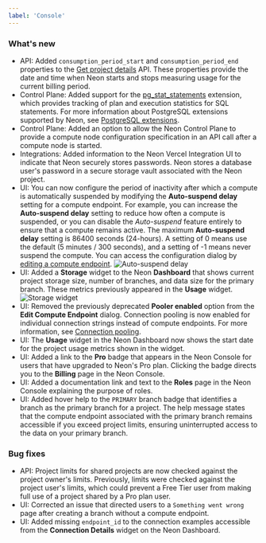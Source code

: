 ```yaml
---
label: 'Console'
---
```


### What's new

- API: Added `consumption_period_start` and `consumption_period_end` properties to the [Get project details](https://api-docs.neon.tech/reference/getproject) API. These properties provide the date and time when Neon starts and stops measuring usage for the current billing period.
- Control Plane: Added support for the [pg_stat_statements](https://www.postgresql.org/docs/current/pgstatstatements.html) extension, which provides tracking of plan and execution statistics for SQL statements. For more information about PostgreSQL extensions supported by Neon, see [PostgreSQL extensions](/docs/extensions/pg-extensions/).
- Control Plane: Added an option to allow the Neon Control Plane to provide a compute node configuration specification in an API call after a compute node is started.
- Integrations: Added information to the Neon Vercel Integration UI to indicate that Neon securely stores passwords. Neon stores a database user's password in a secure storage vault associated with the Neon project.  
- UI: You can now configure the period of inactivity after which a compute is automatically suspended by modifying the **Auto-suspend delay** setting for a compute endpoint. For example, you can increase the **Auto-suspend delay** setting to reduce how often a compute is suspended, or you can disable the _Auto-suspend_ feature entirely to ensure that a compute remains active. The maximum **Auto-suspend delay** setting is 86400 seconds (24-hours). A setting of 0 means use the default (5 minutes / 300 seconds), and a setting of -1 means never suspend the compute. You can access the configuration dialog by [editing a compute endpoint](https://neon.tech/docs/manage/endpoints#edit-a-compute-endpoint).
  ![Auto-suspend delay](/docs/relnotes/auto_suspend_delay.png)
- UI: Added a **Storage** widget to the Neon **Dashboard** that shows current project storage size, number of branches, and data size for the primary branch. These metrics previously appeared in the **Usage** widget.
  ![Storage widget](/docs/relnotes/storage_widget.png)
- UI: Removed the previously deprecated **Pooler enabled** option from the **Edit Compute Endpoint** dialog. Connection pooling is now enabled for individual connection strings instead of compute endpoints. For more information, see [Connection pooling](https://neon.tech/docs/connect/connection-pooling).
- UI: The **Usage** widget in the Neon Dashboard now shows the start date for the project usage metrics shown in the widget.
- UI: Added a link to the **Pro** badge that appears in the Neon Console for users that have upgraded to Neon's Pro plan. Clicking the badge directs you to the **Billing** page in the Neon Console.
- UI: Added a documentation link and text to the **Roles** page in the Neon Console explaining the purpose of roles.
- UI: Added hover help to the `PRIMARY` branch badge that identifies a branch as the primary branch for a project. The help message states that the compute endpoint associated with the primary branch remains accessible if you exceed project limits, ensuring uninterrupted access to the data on your primary branch.

### Bug fixes

- API: Project limits for shared projects are now checked against the project owner's limits. Previously, limits were checked against the project user's limits, which could prevent a Free Tier user from making full use of a project shared by a Pro plan user.
- UI: Corrected an issue that directed users to a `Something went wrong` page after creating a branch without a compute endpoint.
- UI: Added missing `endpoint_id` to the connection examples accessible from the **Connection Details** widget on the Neon Dashboard.
